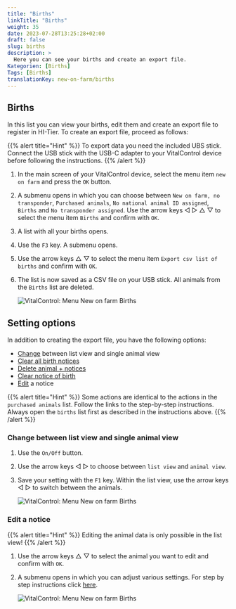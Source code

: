 ```yaml
---
title: "Births"
linkTitle: "Births"
weight: 35
date: 2023-07-28T13:25:28+02:00
draft: false
slug: births
description: >
  Here you can see your births and create an export file.
Kategorien: [Births]
Tags: [Births]
translationKey: new-on-farm/births
---
```

## Births

In this list you can view your births, edit them and create an export file to register in HI-Tier. To create an export file, proceed as follows:

{{% alert title="Hint" %}}
To export data you need the included UBS stick. Connect the USB stick with the USB-C adapter to your VitalControl device before following the instructions.
{{% /alert %}}

1. In the main screen of your VitalControl device, select the menu item `new on farm` and press the `OK` button.

2. A submenu opens in which you can choose between `New on farm, no transponder`, `Purchased animals`, `No national animal ID assigned`, `Births` and `No transponder assigned`. Use the arrow keys ◁ ▷ △ ▽ to select the menu item `Births` and confirm with `OK`.

3. A list with all your births opens.

4. Use the `F3` key. A submenu opens.

5. Use the arrow keys △ ▽ to select the menu item `Export csv list of births` and confirm with `OK`.

6. The list is now saved as a CSV file on your USB stick. All animals from the `Births` list are deleted.

    ![VitalControl: Menu New on farm Births](../images/births.png "Births")

## Setting options

In addition to creating the export file, you have the following options:

- [Change](../births/#change-between-list-view-and-single-animal-view) between list view and single animal view
- [Clear all birth notices](../purchased-animals/#clear-all-purchased-notices)
- [Delete animal + notices](../purchased-animals/#delete-animal--notices)
- [Clear notice of birth](../purchased-animals/#clear-notice-of-purchased)
- [Edit](../births/#edit-a-notice) a notice

{{% alert title="Hint" %}}
Some actions are identical to the actions in the `purchased animals` list. Follow the links to the step-by-step instructions. Always open the `births` list first as described in the instructions above.
{{% /alert %}}

### Change between list view and single animal view

1. Use the `On/Off` button.

2. Use the arrow keys ◁ ▷ to choose between `list view` and `animal view`.

3. Save your setting with the `F1` key. Within the list view, use the arrow keys ◁ ▷ to switch between the animals.

    ![VitalControl: Menu New on farm Births](../images/change.png "Change between list view and single animal view")

### Edit a notice

{{% alert title="Hint" %}}
Editing the animal data is only possible in the list view!
{{% /alert %}}

1. Use the arrow keys △ ▽ to select the animal you want to edit and confirm with `OK`.

2. A submenu opens in which you can adjust various settings. For step by step instructions click [here](/en/docs/new/calving/#register-a-calving).

    ![VitalControl: Menu New on farm Births](../images/edit2.png "Edit a birth notice")